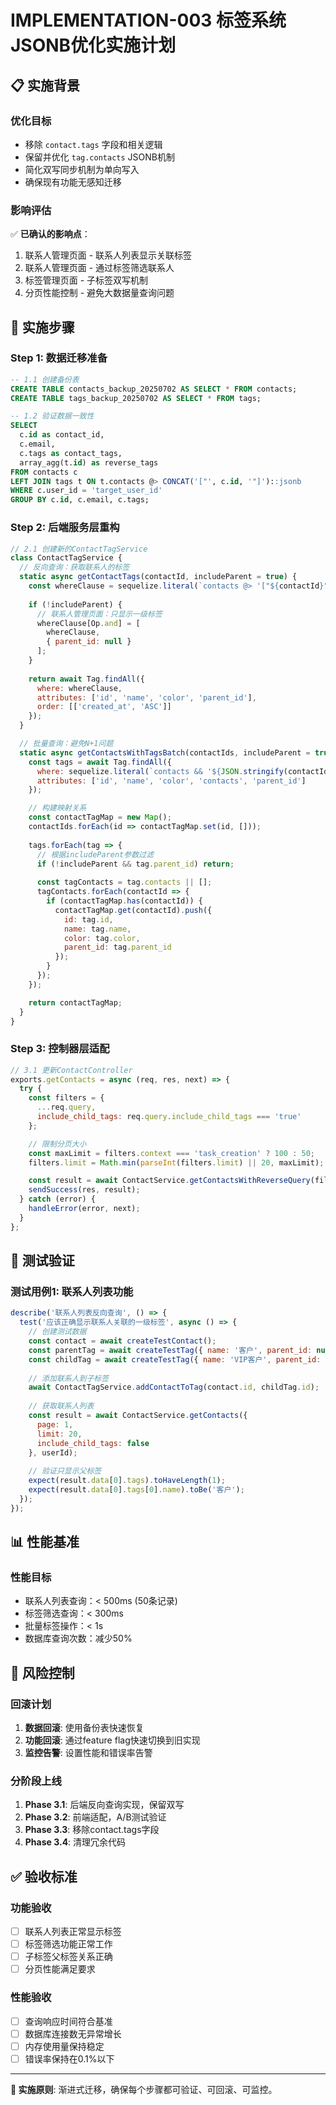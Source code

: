 # IMPLEMENTATION-003 标签系统JSONB优化实施计划

## 📋 实施背景

### 优化目标
- 移除 `contact.tags` 字段和相关逻辑
- 保留并优化 `tag.contacts` JSONB机制
- 简化双写同步机制为单向写入
- 确保现有功能无感知迁移

### 影响评估
✅ **已确认的影响点**：
1. 联系人管理页面 - 联系人列表显示关联标签
2. 联系人管理页面 - 通过标签筛选联系人
3. 标签管理页面 - 子标签双写机制
4. 分页性能控制 - 避免大数据量查询问题

## 🎯 实施步骤

### Step 1: 数据迁移准备
```sql
-- 1.1 创建备份表
CREATE TABLE contacts_backup_20250702 AS SELECT * FROM contacts;
CREATE TABLE tags_backup_20250702 AS SELECT * FROM tags;

-- 1.2 验证数据一致性
SELECT 
  c.id as contact_id,
  c.email,
  c.tags as contact_tags,
  array_agg(t.id) as reverse_tags
FROM contacts c
LEFT JOIN tags t ON t.contacts @> CONCAT('["', c.id, '"]')::jsonb
WHERE c.user_id = 'target_user_id'
GROUP BY c.id, c.email, c.tags;
```

### Step 2: 后端服务层重构
```javascript
// 2.1 创建新的ContactTagService
class ContactTagService {
  // 反向查询：获取联系人的标签
  static async getContactTags(contactId, includeParent = true) {
    const whereClause = sequelize.literal(`contacts @> '["${contactId}"]'`);
    
    if (!includeParent) {
      // 联系人管理页面：只显示一级标签
      whereClause[Op.and] = [
        whereClause,
        { parent_id: null }
      ];
    }
    
    return await Tag.findAll({
      where: whereClause,
      attributes: ['id', 'name', 'color', 'parent_id'],
      order: [['created_at', 'ASC']]
    });
  }

  // 批量查询：避免N+1问题
  static async getContactsWithTagsBatch(contactIds, includeParent = true) {
    const tags = await Tag.findAll({
      where: sequelize.literal(`contacts && '${JSON.stringify(contactIds)}'::jsonb`),
      attributes: ['id', 'name', 'color', 'contacts', 'parent_id']
    });

    // 构建映射关系
    const contactTagMap = new Map();
    contactIds.forEach(id => contactTagMap.set(id, []));
    
    tags.forEach(tag => {
      // 根据includeParent参数过滤
      if (!includeParent && tag.parent_id) return;
      
      const tagContacts = tag.contacts || [];
      tagContacts.forEach(contactId => {
        if (contactTagMap.has(contactId)) {
          contactTagMap.get(contactId).push({
            id: tag.id,
            name: tag.name,
            color: tag.color,
            parent_id: tag.parent_id
          });
        }
      });
    });

    return contactTagMap;
  }
}
```

### Step 3: 控制器层适配
```javascript
// 3.1 更新ContactController
exports.getContacts = async (req, res, next) => {
  try {
    const filters = {
      ...req.query,
      include_child_tags: req.query.include_child_tags === 'true'
    };

    // 限制分页大小
    const maxLimit = filters.context === 'task_creation' ? 100 : 50;
    filters.limit = Math.min(parseInt(filters.limit) || 20, maxLimit);

    const result = await ContactService.getContactsWithReverseQuery(filters, req.user.id);
    sendSuccess(res, result);
  } catch (error) {
    handleError(error, next);
  }
};
```

## 🧪 测试验证

### 测试用例1: 联系人列表功能
```javascript
describe('联系人列表反向查询', () => {
  test('应该正确显示联系人关联的一级标签', async () => {
    // 创建测试数据
    const contact = await createTestContact();
    const parentTag = await createTestTag({ name: '客户', parent_id: null });
    const childTag = await createTestTag({ name: 'VIP客户', parent_id: parentTag.id });
    
    // 添加联系人到子标签
    await ContactTagService.addContactToTag(contact.id, childTag.id);
    
    // 获取联系人列表
    const result = await ContactService.getContacts({
      page: 1,
      limit: 20,
      include_child_tags: false
    }, userId);
    
    // 验证只显示父标签
    expect(result.data[0].tags).toHaveLength(1);
    expect(result.data[0].tags[0].name).toBe('客户');
  });
});
```

## 📊 性能基准

### 性能目标
- 联系人列表查询：< 500ms (50条记录)
- 标签筛选查询：< 300ms
- 批量标签操作：< 1s
- 数据库查询次数：减少50%

## 🚨 风险控制

### 回滚计划
1. **数据回滚**: 使用备份表快速恢复
2. **功能回滚**: 通过feature flag快速切换到旧实现
3. **监控告警**: 设置性能和错误率告警

### 分阶段上线
1. **Phase 3.1**: 后端反向查询实现，保留双写
2. **Phase 3.2**: 前端适配，A/B测试验证
3. **Phase 3.3**: 移除contact.tags字段
4. **Phase 3.4**: 清理冗余代码

## ✅ 验收标准

### 功能验收
- [ ] 联系人列表正常显示标签
- [ ] 标签筛选功能正常工作
- [ ] 子标签父标签关系正确
- [ ] 分页性能满足要求

### 性能验收
- [ ] 查询响应时间符合基准
- [ ] 数据库连接数无异常增长
- [ ] 内存使用量保持稳定
- [ ] 错误率保持在0.1%以下

---

**🎯 实施原则**: 渐进式迁移，确保每个步骤都可验证、可回滚、可监控。 